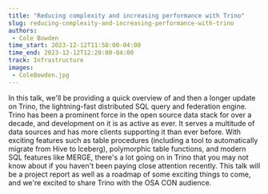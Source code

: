 ```yaml
---
title: "Reducing complexity and increasing performance with Trino"
slug: reducing-complexity-and-increasing-performance-with-trino
authors:
 - Cole Bowden
time_start: 2023-12-12T11:50:00-04:00
time_end: 2023-12-12T12:20:00-04:00
track: Infrastructure
images:
 - ColeBowden.jpg
---
```


In this talk, we'll be providing a quick overview of and then a longer update on Trino, the lightning-fast distributed SQL query and federation engine. Trino has been a prominent force in the open source data stack for over a decade, and development on it is as active as ever. It serves a multitude of data sources and has more clients supporting it than ever before. With exciting features such as table procedures (including a tool to automatically migrate from Hive to Iceberg), polymorphic table functions, and modern SQL features like MERGE, there's a lot going on in Trino that you may not know about if you haven't been paying close attention recently. This talk will be a project report as well as a roadmap of some exciting things to come, and we're excited to share Trino with the OSA CON audience.